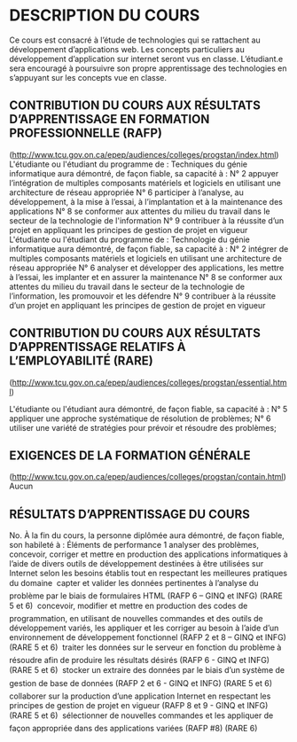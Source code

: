 # DESCRIPTION DU COURS
  Ce cours est consacré à l’étude de technologies qui se rattachent au développement d’applications web. Les concepts particuliers au
  développement d’application sur internet seront vus en classe. L’étudiant.e sera encouragé à poursuivre son propre apprentissage des
  technologies en s’appuyant sur les concepts vue en classe.

## CONTRIBUTION DU COURS AUX RÉSULTATS D’APPRENTISSAGE EN FORMATION PROFESSIONNELLE (RAFP)
(http://www.tcu.gov.on.ca/epep/audiences/colleges/progstan/index.html)
L'étudiante ou l'étudiant du programme de : Techniques du génie informatique aura démontré, de façon fiable, sa
capacité à :
N° 2 appuyer l’intégration de multiples composants matériels et logiciels en utilisant une architecture de réseau appropriée
N° 6 participer à l’analyse, au développement, à la mise à l’essai, à l’implantation et à la maintenance des applications
N° 8 se conformer aux attentes du milieu du travail dans le secteur de la technologie de l'information
N° 9 contribuer à la réussite d’un projet en appliquant les principes de gestion de projet en vigueur
L'étudiante ou l'étudiant du programme de : Technologie du génie informatique aura démontré, de façon fiable, sa
capacité à :
N° 2 intégrer de multiples composants matériels et logiciels en utilisant une architecture de réseau appropriée
N° 6 analyser et développer des applications, les mettre à l’essai, les implanter et en assurer la maintenance
N° 8 se conformer aux attentes du milieu du travail dans le secteur de la technologie de l’information, les promouvoir et les
défendre
N° 9 contribuer à la réussite d’un projet en appliquant les principes de gestion de projet en vigueur

## CONTRIBUTION DU COURS AUX RÉSULTATS D’APPRENTISSAGE RELATIFS À L’EMPLOYABILITÉ (RARE)
(http://www.tcu.gov.on.ca/epep/audiences/colleges/progstan/essential.html)

L'étudiante ou l'étudiant aura démontré, de façon fiable, sa capacité à :
N° 5 appliquer une approche systématique de résolution de problèmes;
N° 6 utiliser une variété de stratégies pour prévoir et résoudre des problèmes;

## EXIGENCES DE LA FORMATION GÉNÉRALE
(http://www.tcu.gov.on.ca/epep/audiences/colleges/progstan/contain.html)
Aucun

## RÉSULTATS D’APPRENTISSAGE DU COURS
No. À la fin du cours, la personne diplômée aura
démontré, de façon fiable, son habileté à :
Éléments de performance
1 analyser des problèmes, concevoir, corriger et mettre en
production des applications informatiques à l’aide de divers
outils de développement destinées à être utilisées sur
Internet selon les besoins établis tout en respectant les
meilleures pratiques du domaine
 capter et valider les données pertinentes à l’analyse du problème par le
biais de formulaires HTML (RAFP 6 – GINQ et INFG) (RARE 5 et 6)
 concevoir, modifier et mettre en production des codes de programmation, en
utilisant de nouvelles commandes et des outils de développement variés, les
appliquer et les corriger au besoin à l’aide d’un environnement de
développement fonctionnel (RAFP 2 et 8 – GINQ et INFG) (RARE 5 et 6)
 traiter les données sur le serveur en fonction du problème à résoudre afin de
produire les résultats désirés (RAFP 6 - GINQ et INFG) (RARE 5 et 6)
 stocker un extraire des données par le biais d’un système de gestion de
base de données (RAFP 2 et 6 - GINQ et INFG) (RARE 5 et 6)
 collaborer sur la production d’une application Internet en respectant les
principes de gestion de projet en vigueur (RAFP 8 et 9 - GINQ et INFG)
(RARE 5 et 6)
 sélectionner de nouvelles commandes et les appliquer de façon appropriée
dans des applications variées (RAFP #8) (RARE 6)
